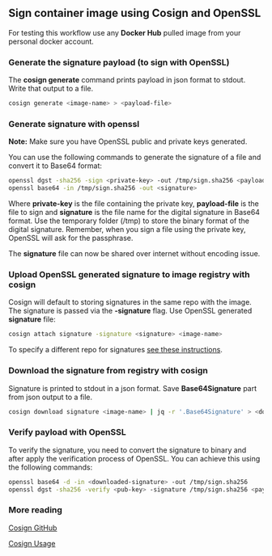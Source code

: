 ## Sign container image using Cosign and OpenSSL

For testing this workflow use any **Docker Hub** pulled image from your personal docker account. 

### Generate the signature payload (to sign with OpenSSL)

The **cosign generate** command prints payload in json format to stdout. Write that output to a file. 

```sh
cosign generate <image-name> > <payload-file>

```
### Generate signature with openssl

**Note:** Make sure you have OpenSSL public and private keys generated.

You can use the following commands to generate the signature of a file and convert it to Base64 format:

```sh
openssl dgst -sha256 -sign <private-key> -out /tmp/sign.sha256 <payload-file>
openssl base64 -in /tmp/sign.sha256 -out <signature>

```

Where **private-key** is the file containing the private key, **payload-file** is the file to sign and **signature** is the file name for the digital signature in Base64 format. Use the temporary folder (/tmp) to store the binary format of the digital signature. Remember, when you sign a file using the private key, OpenSSL will ask for the passphrase.

The **signature** file can now be shared over internet without encoding issue.

### Upload OpenSSL generated signature to image registry with cosign

Cosign will default to storing signatures in the same repo with the image. The signature is passed via the **-signature** flag. Use OpenSSL generated **signature** file:

```sh
cosign attach signature -signature <signature> <image-name>

```

To specify a different repo for signatures [see these instructions](https://github.com/sigstore/cosign#registry-details).

### Download the signature from registry with cosign

Signature is printed to stdout in a json format. Save **Base64Signature** part from json output to a file.

```sh
cosign download signature <image-name> | jq -r '.Base64Signature' > <downloaded-signature>

```

### Verify payload with OpenSSL

To verify the signature, you need to convert the signature to binary and after apply the verification process of OpenSSL. You can achieve this using the following commands:

```sh
openssl base64 -d -in <downloaded-signature> -out /tmp/sign.sha256
openssl dgst -sha256 -verify <pub-key> -signature /tmp/sign.sha256 <payload-file>

```

### More reading

[Cosign GitHub](https://github.com/sigstore/cosign)

[Cosign Usage](https://github.com/sigstore/cosign/blob/main/USAGE.md)
